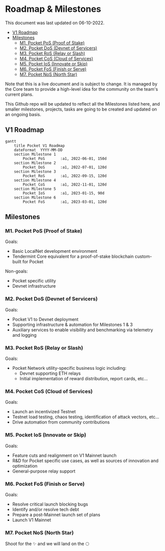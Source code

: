 # Roadmap & Milestones <!-- omit in toc -->

This document was last updated on 06-10-2022.

- [V1 Roadmap](#v1-roadmap)
- [Milestones](#milestones)
  - [M1. Pocket PoS (Proof of Stake)](#m1-pocket-pos-proof-of-stake)
  - [M2. Pocket DoS (Devnet of Servicers)](#m2-pocket-dos-devnet-of-servicers)
  - [M3. Pocket RoS (Relay or Slash)](#m3-pocket-ros-relay-or-slash)
  - [M4. Pocket CoS (Cloud of Services)](#m4-pocket-cos-cloud-of-services)
  - [M5. Pocket IoS (Innovate or Skip)](#m5-pocket-ios-innovate-or-skip)
  - [M6. Pocket FoS (Finish or Serve)](#m6-pocket-fos-finish-or-serve)
  - [M7. Pocket NoS (North Star)](#m7-pocket-nos-north-star)

Note that this is a live document and is subject to change. It is managed by the Core team to provide a high-level idea for the community on the team's current plans.

This Github repo will be updated to reflect all the Milestones listed here, and smaller milestones, projects, tasks are going to be created and updated on an ongoing basis.

## V1 Roadmap

```mermaid
gantt
    title Pocket V1 Roadmap
    dateFormat  YYYY-MM-DD
    section Milestone 1
        Pocket PoS       :a1, 2022-06-01, 150d
    section Milestone 2
        Pocket DoS       :a1, 2022-07-01, 120d
    section Milestone 3
        Pocket RoS       :a1, 2022-09-15, 120d
    section Milestone 4
        Pocket CoS       :a1, 2022-11-01, 120d
    section Milestone 5
        Pocket IoS       :a1, 2023-01-15, 90d
    section Milestone 6
        Pocket FoS       :a1, 2023-03-01, 120d
```

## Milestones

### M1. Pocket PoS (Proof of Stake)

Goals:

- Basic LocalNet development environment
- Tendermint Core equivalent for a proof-of-stake blockchain custom-built for Pocket

Non-goals:

- Pocket specific utility
- Devnet infrastructure

### M2. Pocket DoS (Devnet of Servicers)

Goals:

- Pocket V1 to Devnet deployment
- Supporting infrastructure & automation for Milestones 1 & 3
- Auxiliary services to enable visibility and benchmarking via telemetry and logging

### M3. Pocket RoS (Relay or Slash)

Goals:

- Pocket Network utility-specific business logic including:
  - Devnet supporting ETH relays
  - Initial implementation of reward distribution, report cards, etc...

### M4. Pocket CoS (Cloud of Services)

Goals:

- Launch an incentivized Testnet
- Testnet load testing, chaos testing, identification of attack vectors, etc...
- Drive automation from community contributions

### M5. Pocket IoS (Innovate or Skip)

Goals:

- Feature cuts and realignment on V1 Mainnet launch
- R&D for Pocket specific use cases, as well as sources of innovation and optimization
- General-purpose relay support

### M6. Pocket FoS (Finish or Serve)

Goals:

- Resolve critical launch blocking bugs
- Identify and/or resolve tech debt
- Prepare a post-Mainnet launch set of plans
- Launch V1 Mainnet

### M7. Pocket NoS (North Star)

Shoot for the ✨ and we will land on the 🌕
